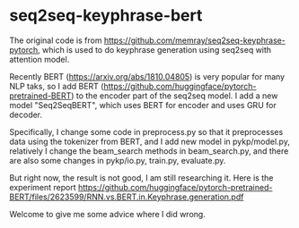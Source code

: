 # seq2seq-keyphrase-bert


The original code is from https://github.com/memray/seq2seq-keyphrase-pytorch, which is used to do keyphrase generation using seq2seq with attention model.


Recently BERT (https://arxiv.org/abs/1810.04805) is very popular for many NLP taks, so I add BERT (https://github.com/huggingface/pytorch-pretrained-BERT) to the encoder part of the seq2seq model. I add a new model "Seq2SeqBERT", which uses BERT for encoder and uses GRU for decoder. 


Specifically, I change some code in preprocess.py so that it preprocesses data using the tokenizer from BERT, and I add new model in pykp/model.py, relatively I change the beam_search methods in beam_search.py, and there are also some changes in pykp/io.py, train.py, evaluate.py.


But right now, the result is not good, I am still researching it. Here is the experiment report https://github.com/huggingface/pytorch-pretrained-BERT/files/2623599/RNN.vs.BERT.in.Keyphrase.generation.pdf 


Welcome to give me some advice where I did wrong.